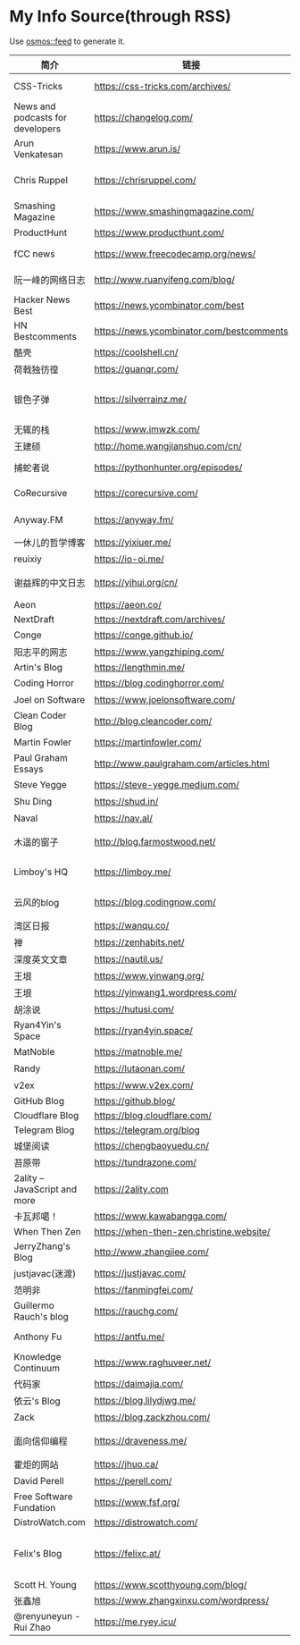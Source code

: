 # My Info Source(through RSS)

Use [osmos::feed](https://github.com/osmoscraft/osmosfeed) to generate it.

| 简介                               | 链接                                        | 标签                              |
| -------------------------------- | ----------------------------------------- | ------------------------------- |
| CSS-Tricks                       | https://css-tricks.com/archives/          | Front-end; CSS                  |
| News and podcasts for developers | https://changelog.com/                    | podcast; 技术                     |
| Arun Venkatesan                  | https://www.arun.is/                      | 设计; 摄影                          |
| Chris Ruppel                     | https://chrisruppel.com/                  | Web Developer; Traveler         |
| Smashing Magazine                | https://www.smashingmagazine.com/         | general technology              |
| ProductHunt                      | https://www.producthunt.com/              | 科技产品                            |
| fCC news                         | https://www.freecodecamp.org/news/        | general technology              |
| 阮一峰的网络日志                         | http://www.ruanyifeng.com/blog/           | general technology              |
| Hacker News Best                 | https://news.ycombinator.com/best         | general technology              |
| HN Bestcomments                  | https://news.ycombinator.com/bestcomments | 技术评论                            |
| 酷壳                               | https://coolshell.cn/                     | 后端                              |
| 荷戟独彷徨                            | https://guanqr.com/                       | 生活; 思想                          |
| 银色子弹                             | https://silverrainz.me/                   | 向Ta学习; Sphinx笔记系统               |
| 无辄的栈                             | https://www.imwzk.com/                    | Go                              |
| 王建硕                              | http://home.wangjianshuo.com/cn/          | 思想                              |
| 捕蛇者说                             | https://pythonhunter.org/episodes/        | podcast; Python                 |
| CoRecursive                      | https://corecursive.com/                  | podcast; code                   |
| Anyway.FM                        | https://anyway.fm/                        | podcast; 设计                     |
| 一休儿的哲学博客                         | https://yixiuer.me/                       | 哲学; 思想                          |
| reuixiy                          | https://io-oi.me/                         | 技术; 生活                          |
| 谢益辉的中文日志                         | https://yihui.org/cn/                     | 读书笔记; 思想                        |
| Aeon                             | https://aeon.co/                          | thinking                        |
| NextDraft                        | https://nextdraft.com/archives/           | general                         |
| Conge                            | https://conge.github.io/                  | 生活                              |
| 阳志平的网志                           | https://www.yangzhiping.com/              | 认知科学                            |
| Artin's Blog                     | https://lengthmin.me/                     | Front-end                       |
| Coding Horror                    | https://blog.codinghorror.com/            | 推荐                              |
| Joel on Software                 | https://www.joelonsoftware.com/           | 推荐                              |
| Clean Coder Blog                 | http://blog.cleancoder.com/               | 推荐                              |
| Martin Fowler                    | https://martinfowler.com/                 | 推荐                              |
| Paul Graham Essays               | http://www.paulgraham.com/articles.html   | 推荐                              |
| Steve Yegge                      | https://steve-yegge.medium.com/           | 推荐                              |
| Shu Ding                         | https://shud.in/                          | 思考; 艺术                          |
| Naval                            | https://nav.al/                           | 思考; 认知                          |
| 木遥的窗子                            | http://blog.farmostwood.net/              | 数学; 小说; 随笔                      |
| Limboy's HQ                      | https://limboy.me/                        | 技术; 阅读; 随想                      |
| 云风的blog                          | https://blog.codingnow.com/               | 技术; 随笔; 杂记                      |
| 湾区日报                             | https://wanqu.co/                         | 科技                              |
| 禅                                | https://zenhabits.net/                    | 思想                              |
| 深度英文文章                           | https://nautil.us/                        | 多彩                              |
| 王垠                               | https://www.yinwang.org/                  | 编程                              |
| 王垠                               | https://yinwang1.wordpress.com/           | 思想                              |
| 胡涂说                              | https://hutusi.com/                       | 技术                              |
| Ryan4Yin's Space                 | https://ryan4yin.space/                   | 后端                              |
| MatNoble                         | https://matnoble.me/                      | 数学                              |
| Randy                            | https://lutaonan.com/                     | 前端                              |
| v2ex                             | https://www.v2ex.com/                     | 技术; 创意                          |
| GitHub Blog                      | https://github.blog/                      | GitHub                          |
| Cloudflare Blog                  | https://blog.cloudflare.com/              | Cloudflare                      |
| Telegram Blog                    | https://telegram.org/blog                 | Telegram                        |
| 城堡阅读                             | https://chengbaoyuedu.cn/                 | 阅读                              |
| 苔原带                              | https://tundrazone.com/                   | 苔原通信                            |
| 2ality – JavaScript and more     | https://2ality.com                        | JS                              |
| 卡瓦邦噶！                            | https://www.kawabangga.com/               | Python                          |
| When Then Zen                    | https://when-then-zen.christine.website/  | meditation                      |
| JerryZhang's Blog                | http://www.zhangjiee.com/                 | 技术; 思考                          |
| justjavac(迷渡)                    | https://justjavac.com/                    | JS                              |
| 范明非                              | https://fanmingfei.com/                   | CSS                             |
| Guillermo Rauch's blog           | https://rauchg.com/                       | Vercel                          |
| Anthony Fu                       | https://antfu.me/                         | Open Source                     |
| Knowledge Continuum              | https://www.raghuveer.net/                | 哲学                              |
| 代码家                              | https://daimajia.com/                     | 思考                              |
| 依云's Blog                        | https://blog.lilydjwg.me/                 | Arch Linux                      |
| Zack                             | https://blog.zackzhou.com/                | 思考                              |
| 面向信仰编程                           | https://draveness.me/                     | 系统设计; 思考                        |
| 霍炬的网站                            | https://jhuo.ca/                          | 互联网历史                           |
| David Perell                     | https://perell.com/                       | 深度文章                            |
| Free Software Fundation          | https://www.fsf.org/                      | Open Source                     |
| DistroWatch.com                  | https://distrowatch.com/                  | Distro                          |
| Felix's Blog                     | https://felixc.at/                        | Old-school Arch Linux Developer |
| Scott H. Young                   | https://www.scotthyoung.com/blog/         | Learn                           |
| 张鑫旭                              | https://www.zhangxinxu.com/wordpress/     | 前端                              |
| @renyuneyun - Rui Zhao           | https://me.ryey.icu/                      | Arch User                       |